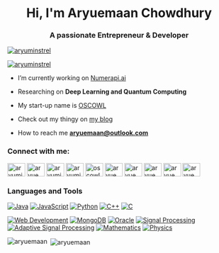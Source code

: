 <h1 align="center">Hi, I'm Aryuemaan Chowdhury</h1>
<h3 align="center">A passionate Entrepreneur & Developer</h3>



<p align="left"> <a href="https://twitter.com/aryuminstrel" target="blank"><img src="https://img.shields.io/twitter/follow/aryuminstrel?logo=twitter&style=for-the-badge" alt="aryuminstrel" /></a> </p>
<p align="left"> <a href="[https://twitter.com/aryuminstrel](https://aryuminstrel.blogspot.com/)"target="blank"><img src="https://img.shields.io/twitter/follow/aryuminstrel?logo=blogger&style=for-the-badge" alt="aryuminstrel" /></a> </p>

- I’m currently working on [Numerapi.ai](https://github.com/NumeraPi-ai)

- Researching on **Deep Learning and Quantum Computing**
- My start-up name is [OSCOWL](www.oscowl.in)

- Check out my thingy on [my blog](https://aryuminstrel.blogspot.com/)

- How to reach me **aryuemaan@outlook.com**

<h3 align="left">Connect with me:</h3>
<p align="left">
<a href="https://twitter.com/aryuminstrel" target="blank"><img align="center" src="https://raw.githubusercontent.com/rahuldkjain/github-profile-readme-generator/master/src/images/icons/Social/twitter.svg" alt="aryuminstrel" height="30" width="40" /></a>
<a href="https://linkedin.com/in/aryuemaanchowdhury" target="blank"><img align="center" src="https://raw.githubusercontent.com/rahuldkjain/github-profile-readme-generator/master/src/images/icons/Social/linked-in-alt.svg" alt="aryuemaanchowdhury" height="30" width="40" /></a>
<a href="https://fb.com/aryuminstrel" target="blank"><img align="center" src="https://raw.githubusercontent.com/rahuldkjain/github-profile-readme-generator/master/src/images/icons/Social/facebook.svg" alt="aryuminstrel" height="30" width="40" /></a>
<a href="https://instagram.com/aryuminstrel14" target="blank"><img align="center" src="https://raw.githubusercontent.com/rahuldkjain/github-profile-readme-generator/master/src/images/icons/Social/instagram.svg" alt="aryuminstrel14" height="30" width="40" /></a>
<a href="https://www.youtube.com/c/oscowl" target="blank"><img align="center" src="https://raw.githubusercontent.com/rahuldkjain/github-profile-readme-generator/master/src/images/icons/Social/youtube.svg" alt="oscowl" height="30" width="40" /></a>
<a href="https://www.codechef.com/users/aryuemaancho" target="blank"><img align="center" src="https://cdn.jsdelivr.net/npm/simple-icons@3.1.0/icons/codechef.svg" alt="aryuemaancho" height="30" width="40" /></a>
<a href="https://www.hackerrank.com/aryuemaan" target="blank"><img align="center" src="https://raw.githubusercontent.com/rahuldkjain/github-profile-readme-generator/master/src/images/icons/Social/hackerrank.svg" alt="aryuemaan" height="30" width="40" /></a>
<a href="https://codeforces.com/profile/aryuemaan" target="blank"><img align="center" src="https://raw.githubusercontent.com/rahuldkjain/github-profile-readme-generator/master/src/images/icons/Social/codeforces.svg" alt="aryuemaan" height="30" width="40" /></a>
<a href="https://www.leetcode.com/aryuemaanchowdhury" target="blank"><img align="center" src="https://raw.githubusercontent.com/rahuldkjain/github-profile-readme-generator/master/src/images/icons/Social/leet-code.svg" alt="aryuemaanchowdhury" height="30" width="40" /></a>
<a href="https://www.hackerearth.com/aryuemaancho" target="blank"><img align="center" src="https://raw.githubusercontent.com/rahuldkjain/github-profile-readme-generator/master/src/images/icons/Social/hackerearth.svg" alt="aryuemaancho" height="30" width="40" /></a>
</p>

### Languages and Tools

[![Java](https://img.shields.io/badge/Java-007396?style=for-the-badge&logo=java&logoColor=white)](https://www.java.com/)
[![JavaScript](https://img.shields.io/badge/JavaScript-F7DF1E?style=for-the-badge&logo=javascript&logoColor=black)](https://developer.mozilla.org/en-US/docs/Web/JavaScript)
[![Python](https://img.shields.io/badge/Python-3776AB?style=for-the-badge&logo=python&logoColor=white)](https://www.python.org/)
[![C++](https://img.shields.io/badge/C++-00599C?style=for-the-badge&logo=c%2B%2B&logoColor=white)](https://isocpp.org/)
[![C](https://img.shields.io/badge/C-00599C?style=for-the-badge&logo=c&logoColor=white)](https://en.wikipedia.org/wiki/C_(programming_language))

[![Web Development](https://img.shields.io/badge/Web%20Development-1572B6?style=for-the-badge)](https://developer.mozilla.org/en-US/docs/Web)
[![MongoDB](https://img.shields.io/badge/MongoDB-47A248?style=for-the-badge&logo=mongodb&logoColor=white)](https://www.mongodb.com/)
[![Oracle](https://img.shields.io/badge/Oracle-F80000?style=for-the-badge&logo=oracle&logoColor=white)](https://www.oracle.com/database/)
[![Signal Processing](https://img.shields.io/badge/Signal%20Processing-0096D8?style=for-the-badge)](https://en.wikipedia.org/wiki/Signal_processing)
[![Adaptive Signal Processing](https://img.shields.io/badge/Adaptive%20Signal%20Processing-FF5733?style=for-the-badge)](https://en.wikipedia.org/wiki/Adaptive_signal_processing)
[![Mathematics](https://img.shields.io/badge/Mathematics-1A1A1D?style=for-the-badge)](https://en.wikipedia.org/wiki/Mathematics)
[![Physics](https://img.shields.io/badge/Physics-430098?style=for-the-badge)](https://en.wikipedia.org/wiki/Physics)


<p><img align="left" src="https://github-readme-stats.vercel.app/api/top-langs?username=aryuemaan&show_icons=true&locale=en&layout=compact" alt="aryuemaan" /></p>

<p>&nbsp;<img align="center" src="https://github-readme-stats.vercel.app/api?username=aryuemaan&show_icons=true&locale=en" alt="aryuemaan" /></p>

